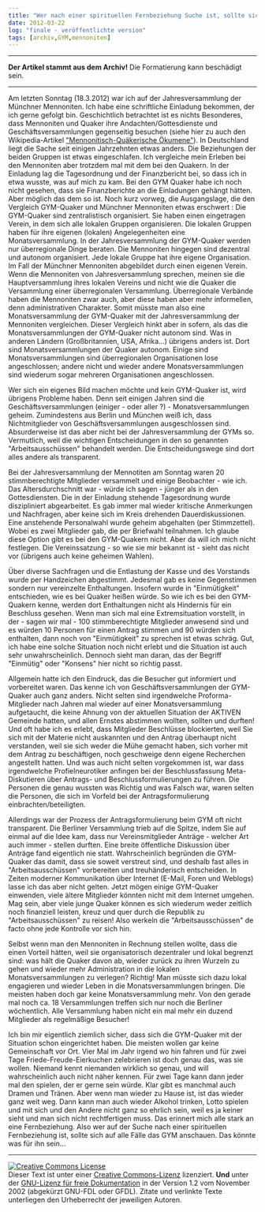```yaml
---
title: "Wer nach einer spirituellen Fernbeziehung Suche ist, sollte sich das GYM anschauen"
date: 2012-03-22
log: "finale - veröffentlichte version"
tags: [archiv,GYM,mennoniten]
---
```

<hr><b>Der Artikel stammt aus dem Archiv!</b> Die Formatierung kann beschädigt sein.<hr>
Am letzten Sonntag (18.3.2012) war ich auf der Jahresversammlung der Münchner Mennoniten. Ich habe eine schriftliche Einladung bekommen, der ich gerne gefolgt bin. Geschichtlich betrachtet ist es nichts Besonderes, dass Mennoniten und Quaker ihre Andachten/Gottesdienste und Geschäftsversammlungen gegenseitig besuchen (siehe hier zu auch den Wikipedia-Artikel <a href="http://de.wikipedia.org/wiki/Mennonitisch-Qu%C3%A4kerische_%C3%96kumene">"Mennonitisch-Quäkerische Ökumene"</a>). In Deutschland liegt die Sache seit einigen Jahrzehnten etwas anders. Die Beziehungen der beiden Gruppen ist etwas eingeschlafen. Ich vergleiche mein Erleben bei den Mennoniten aber trotzdem mal mit dem bei den Quakern.
<!--break-->
In der Einladung lag die Tagesordnung und der Finanzbericht bei, so dass ich in etwa wusste, was auf mich zu kam. Bei den GYM Quaker habe ich noch nicht gesehen, dass sie Finanzberichte an die Einladungen gehängt hätten. Aber möglich das dem so ist. Noch kurz vorweg, die Ausgangslage, die den Vergleich GYM-Quaker und Münchner Mennoniten etwas erschwert :  Die GYM-Quaker sind zentralistisch organisiert. Sie haben einen eingetragen Verein, in dem sich alle lokalen Gruppen organisieren. Die lokalen Gruppen haben für ihre eigenen (lokalen) Angelegenheiten eine Monatsversammlung. In der Jahresversammlung der GYM-Quaker werden nur überregionale Dinge beraten. Die Mennoniten hingegen sind dezentral und autonom organisiert. Jede lokale Gruppe hat ihre eigene Organisation. Im Fall der Münchner Mennoniten abgebildet durch einen eigenen Verein. Wenn die Mennoniten von Jahresversammlung sprechen, meinen sie die Hauptversammlung ihres lokalen Vereins und nicht wie die Quaker die Versammlung einer überregionalen Versammlung. Überregionale Verbände haben die Mennoniten zwar auch, aber diese haben aber mehr informellen, denn administrativen Charakter. Somit müsste man also eine Monatsversammlung der GYM-Quaker mit der Jahresversammlung der Mennoniten vergleichen. Dieser Vergleich hinkt aber in sofern, als das die Monatsversammlungen der GYM-Quaker nicht autonom sind. Was in anderen Ländern (Großbritannien, USA, Afrika...) übrigens anders ist. Dort sind Monatsversammlungen der Quaker autonom. Einige sind Monatsversammlungen sind überregionalen Organisationen lose angeschlossen; andere nicht und wieder andere Monatsversammlungen sind wiederum sogar mehreren Organisationen angeschlossen.

Wer sich ein eigenes Bild machen möchte und kein GYM-Quaker ist, wird übrigens Probleme haben. Denn seit einigen Jahren sind die Geschäftsversammlungen (einiger - oder aller ?) - Monatsversammlungen geheim. Zumindestens aus Berlin und München weiß ich, dass Nichtmitglieder von Geschäftsversammlungen ausgeschlossen sind. Absurderweise ist das aber nicht bei der Jahresversammlung der GYMs so. Vermutlich, weil die wichtigen Entscheidungen in den so genannten "Arbeitsausschüssen" behandelt werden. Die Entscheidungswege sind dort alles andere als transparent.

Bei der Jahresversammlung der Mennotiten am Sonntag waren 20 stimmberechtigte Mitglieder versammelt und einige Beobachter - wie ich. Das Altersdurchschnitt war - würde ich sagen - jünger als in den Gottesdiensten. Die in der Einladung stehende Tagesordnung wurde diszipliniert abgearbeitet. Es gab immer mal wieder kritische Anmerkungen und Nachfragen, aber keine sich im Kreis drehenden Dauerdiskussionen. Eine anstehende Personalwahl wurde geheim abgehalten (per Stimmzettel). Wobei es zwei Mitglieder gab, die per Briefwahl teilnahmen. Ich glaube diese Option gibt es bei den GYM-Quakern nicht. Aber da will ich mich nicht festlegen. Die Vereinssatzung - so wie sie mir bekannt ist - sieht das nicht vor  (übrigens auch keine geheimen Wahlen).

Über diverse Sachfragen und die Entlastung der Kasse und des Vorstands wurde per Handzeichen abgestimmt. Jedesmal gab es keine Gegenstimmen sondern nur vereinzelte Enthaltungen. Insofern wurde in "Einmütigkeit" entschieden, wie es bei Quaker heißen würde. So wie ich es bei den GYM-Quakern kenne, werden dort Enthaltungen nicht als Hindernis für ein Beschluss gesehen. Wenn man sich mal eine Extremsituation vorstellt, in der - sagen wir mal - 100 stimmberechtigte Mitglieder anwesend sind und es würden 10 Personen für einen Antrag stimmen und 90 würden sich enthalten, dann noch von "Einmütigkeit" zu sprechen ist etwas schräg. Gut, ich habe eine solche Situation noch nicht erlebt und die Situation ist auch sehr unwahrscheinlich. Dennoch sieht man daran, das der Begriff "Einmütig" oder "Konsens" hier nicht so richtig passt.

Allgemein hatte ich den Eindruck, das die Besucher gut informiert und vorbereitet waren. Das kenne ich von Geschäftsversammlungen der GYM-Quaker auch ganz anders. Nicht selten sind irgendwelche Proforma-Mitglieder nach Jahren mal wieder auf einer Monatsversammlung aufgetaucht, die keine Ahnung von der aktuellen Situation der AKTIVEN Gemeinde hatten, und allen Ernstes abstimmen wollten, sollten und durften! Und oft habe ich es erlebt, dass Mitglieder Beschlüsse blockierten, weil Sie sich mit der Materie nicht auskannten und den Antrag überhaupt nicht verstanden, weil sie sich weder die Mühe gemacht haben, sich vorher mit dem Antrag zu beschäftigen, noch geschweige denn eigene Recherchen angestellt hatten. Und was auch nicht selten vorgekommen ist, war dass irgendwelche Profielneurotiker anfingen bei der Beschlussfassung Meta-Diskutieren über Antrags- und Beschlussformulierungen zu führen. Die Personen die genau wussten was Richtig und was Falsch war, waren selten die Personen, die sich im Vorfeld bei der Antragsformulierung einbrachten/beteiligten.

Allerdings war der Prozess der Antragsformulierung beim GYM oft nicht transparent. Die Berliner Versammlung trieb auf die Spitze, indem Sie auf einmal auf die Idee kam, dass nur Vereinsmitglieder Anträge - welcher Art auch immer - stellen durften. Eine breite öffentliche Diskussion über Anträge fand eigentlich nie statt. Wahrscheinlich begründen die GYM-Quaker das damit, dass sie soweit verstreut sind, und deshalb fast alles in "Arbeitsausschüssen" vorbereiten und treuhänderisch entscheiden. In Zeiten moderner Kommunikation über Internet (E-Mail, Foren und Weblogs) lasse ich das aber nicht gelten. Jetzt mögen einige GYM-Quaker einwenden, viele ältere Mitglieder könnten nicht mit dem Internet umgehen. Mag sein, aber viele junge Quaker können es sich wiederum weder zeitlich noch finanziell leisten, kreuz und quer durch die Republik zu "Arbeitsausschüssen" zu reisen! Also werkeln die "Arbeitsausschüssen" de facto ohne jede Kontrolle vor sich hin.

Selbst wenn man den Mennoniten in Rechnung stellen wollte, dass die einen Vorteil hätten, weil sie organisatorisch dezentraler und lokal begrenzt sind: was hält die Quaker davon ab, wieder zurück zu ihren Wurzeln zu gehen und wieder mehr Administration in die lokalen Monatsversammlungen zu verlegen? Richtig! Man müsste sich dazu lokal engagieren und wieder Leben in die Monatsversammlungen bringen. Die meisten haben doch gar keine Monatsversammlung mehr. Von den gerade mal noch ca. 18 Versammlungen treffen sich nur noch die Berliner wöchentlich. Alle Versammlung haben nicht ein mal mehr ein duzend Mitglieder als regelmäßige Besucher! 

Ich bin mir eigentlich ziemlich sicher, dass sich die GYM-Quaker mit der Situation schon eingerichtet haben. Die meisten wollen gar keine Gemeinschaft vor Ort. Vier Mal im Jahr irgend wo hin fahren und für zwei Tage Friede-Freude-Eierkuchen zelebrieren ist doch genau das, was sie wollen. Niemand kennt niemanden wirklich so genau, und will wahrscheinlich auch nicht näher kennen. Für zwei Tage kann dann jeder mal den spielen, der er gerne sein würde. Klar gibt es manchmal auch Dramen und Tränen. Aber wenn man wieder zu Hause ist, ist das wieder ganz weit weg. Dann kann man auch wieder Alkohol trinken, Lotto spielen und mit sich und den Andere nicht ganz so ehrlich sein, weil es ja keiner sieht und man sich nicht rechtfertigen muss. Das erinnert mich alle stark an eine Fernbeziehung. Also wer auf der Suche nach einer spirituellen Fernbeziehung ist, sollte sich auf alle Fälle das GYM anschauen. Das könnte was für ihn sein... 

<hr />
<a rel="license" href="http://creativecommons.org/licenses/by-sa/3.0/de/"><img alt="Creative Commons License" style="border-width: 0pt;" src="http://i.creativecommons.org/l/by-sa/3.0/de/88x31.png" /></a><br />
Dieser <span xmlns:dc="http://purl.org/dc/elements/1.1/" href="http://purl.org/dc/dcmitype/Text" rel="dc:type">Text</span> ist unter einer <a rel="license" href="http://creativecommons.org/licenses/by-sa/3.0/de/">Creative Commons-Lizenz</a> lizenziert. <b>Und</b> unter der <a href="http://de.wikipedia.org/wiki/GFDL">GNU-Lizenz f&uuml;r freie Dokumentation</a> in der Version 1.2 vom November 2002 (abgek&uuml;rzt GNU-FDL oder GFDL). Zitate und verlinkte Texte unterliegen den Urheberrecht der jeweiligen Autoren.
